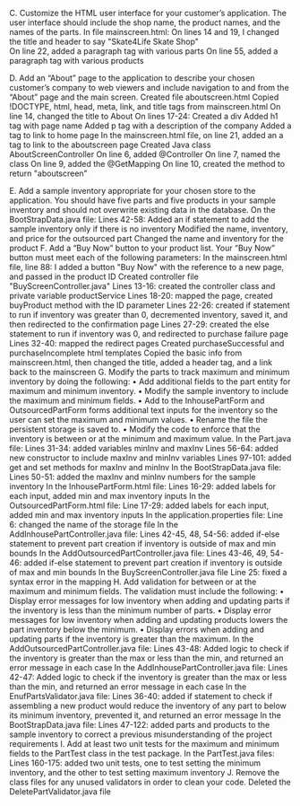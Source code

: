 C.  Customize the HTML user interface for your customer’s application. The user interface should include the shop name, 
    the product names, and the names of the parts. 
    In file mainscreen.html:
        On lines 14 and 19, I changed the title and header to say "Skate4Life Skate Shop"   
        On line 22, added a paragraph tag with various parts
        On line 55, added a paragraph tag with various products

D. Add an “About” page to the application to describe your chosen customer’s company to web viewers and include 
    navigation to and from the “About” page and the main screen.
    Created file aboutscreen.html
    Copied !DOCTYPE, html, head, meta, link, and title tags from mainscreen.html
        On line 14, changed the title to About
        On lines 17-24: 
            Created a div
            Added h1 tag with page name
            Added p tag with a description of the company
            Added a tag to link to home page
    In the mainscreen.html file, on line 21, added an a tag to link to the aboutscreen page
    Created Java class AboutScreenController
        On line 6, added @Controller
        On line 7, named the class
        On line 9, added the @GetMapping
        On line 10, created the method to return "aboutscreen"

E.  Add a sample inventory appropriate for your chosen store to the application. You should have five parts and five 
        products in your sample inventory and should not overwrite existing data in the database.
        On the BootStrapData.java file: 
            Lines 42-58: 
            Added an if statement to add the sample inventory only if there is no inventory
            Modified the name, inventory, and price for the outsourced part
            Changed the name and inventory for the product
F.  Add a “Buy Now” button to your product list. Your “Buy Now” button must meet each of the following parameters:
    In the mainscreen.html file, line 88:
        I added a button "Buy Now" with the reference to a new page, and passed in the product ID
    Created controller file "BuyScreenController.java"
        Lines 13-16: created the controller class and private variable productService
        Lines 18-20: mapped the page, created buyProduct method with the ID parameter
        Lines 22-26: created if statement to run if inventory was greater than 0, decremented inventory, saved it, and
            then redirected to the confirmation page
        Lines 27-29: created the else statement to run if inventory was 0, and redirected to purchase failure page
        Lines 32-40: mapped the redirect pages
    Created purchaseSuccessful and purchaseIncomplete html templates
        Copied the basic info from mainscreen.html, then changed the title, added a header tag, and a link back to the 
            mainscreen
G. Modify the parts to track maximum and minimum inventory by doing the following:
    •  Add additional fields to the part entity for maximum and minimum inventory.
    •  Modify the sample inventory to include the maximum and minimum fields.
    •  Add to the InhousePartForm and OutsourcedPartForm forms additional text inputs for the inventory so the user can set the maximum and minimum values.
    •  Rename the file the persistent storage is saved to.
    •  Modify the code to enforce that the inventory is between or at the minimum and maximum value.
    In the Part.java file:
        Lines 31-34: added variables minInv and maxInv
        Lines 56-64: added new constructor to include maxInv and minInv variables
        Lines 97-101: added get and set methods for maxInv and minInv
    In the BootStrapData.java file: 
        Lines 50-51: added the maxInv and minInv numbers for the sample inventory
    In the InhousePartForm.html file: 
        Lines 16-29: added labels for each input, added min and max inventory inputs
    In the OutsourcedPartForm.html file: 
        Line 17-29: added labels for each input, added min and max inventory inputs
    In the application.properties file: 
        Line 6: changed the name of the storage file
    In the AddInhousePartController.java file:
        Lines 42-45, 48, 54-56: added if-else statement to prevent part creation if inventory is outside of max and min bounds
    In the AddOutsourcedPartController.java file: 
        Lines 43-46, 49, 54-46: added if-else statement to prevent part creation if inventory is outside of max and min bounds
    In the BuyScreenController.java file
        Line 25: fixed a syntax error in the mapping
H. Add validation for between or at the maximum and minimum fields. The validation must include the following:
    • Display error messages for low inventory when adding and updating parts if the inventory is less than the minimum number of parts. 
    • Display error messages for low inventory when adding and updating products lowers the part inventory below the minimum.
    • Display errors when adding and updating parts if the inventory is greater than the maximum.
    In the AddOutsourcedPartController.java file:
        Lines 43-48: Added logic to check if the inventory is greater than the max or less than the min, and returned an 
            error message in each case
    In the AddInhousePartController.java file: 
        Lines 42-47: Added logic to check if the inventory is greater than the max or less than the min, and returned an
            error message in each case
    In the EnufPartsValidator.java file: 
        Lines 36-40: added if statement to check if assembling a new product would reduce the inventory of any part to
            below its minimum inventory, prevented it, and returned an error message
    In the BootStrapData.java file:
        Lines 47-122: added parts and products to the sample inventory to correct a previous misunderstanding of the 
            project requirements
I. Add at least two unit tests for the maximum and minimum fields to the PartTest class in the test package.
    In the PartTest.java files:
        Lines 160-175: added two unit tests, one to test setting the minimum inventory, and the other to test setting 
            maximum inventory
J. Remove the class files for any unused validators in order to clean your code.
    Deleted the DeletePartValidator.java file
    